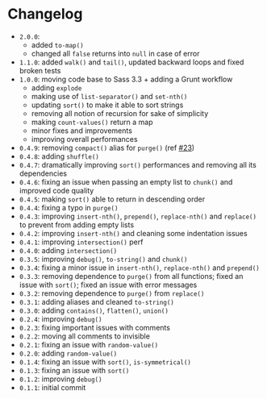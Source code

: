 # Changelog

* `2.0.0`: 
    * added `to-map()`
    * changed all `false` returns into `null` in case of error
* `1.1.0`: added `walk()` and `tail()`, updated backward loops and fixed broken tests
* `1.0.0`: moving code base to Sass 3.3 + adding a Grunt workflow
    * adding `explode`
    * making use of `list-separator()` and `set-nth()`
    * updating `sort()` to make it able to sort strings
    * removing all notion of recursion for sake of simplicity
    * making `count-values()` return a map
    * minor fixes and improvements
    * improving overall performances
* `0.4.9`: removing `compact()` alias for `purge()` (ref [#23](https://github.com/Team-Sass/SassyLists/issues/23))
* `0.4.8`: adding `shuffle()`
* `0.4.7`: dramatically improving `sort()` performances and removing all its dependencies
* `0.4.6`: fixing an issue when passing an empty list to `chunk()` and improved code quality
* `0.4.5`: making `sort()` able to return in descending order
* `0.4.4`: fixing a typo in `purge()`
* `0.4.3`: improving `insert-nth()`, `prepend()`, `replace-nth()` and `replace()` to prevent from adding empty lists
* `0.4.2`: improving `insert-nth()` and cleaning some indentation issues
* `0.4.1`: improving `intersection()` perf
* `0.4.0`: adding `intersection()`
* `0.3.5`: improving `debug()`, `to-string()` and `chunk()`
* `0.3.4`: fixing a minor issue in `insert-nth()`, `replace-nth()` and `prepend()`
* `0.3.3`: removing dependence to `purge()` from all functions; fixed an issue with `sort()`; fixed an issue with error messages
* `0.3.2`: removing dependence to `purge()` from `replace()`
* `0.3.1`: adding aliases and cleaned `to-string()`
* `0.3.0`: adding `contains()`, `flatten()`, `union()`
* `0.2.4`: improving `debug()`
* `0.2.3`: fixing important issues with comments
* `0.2.2`: moving all comments to invisible
* `0.2.1`: fixing an issue with `random-value()`
* `0.2.0`: adding `random-value()`
* `0.1.4`: fixing an issue with `sort()`, `is-symmetrical()`
* `0.1.3`: fixing an issue with `sort()`
* `0.1.2`: improving `debug()`
* `0.1.1`: initial commit
